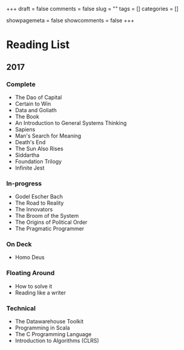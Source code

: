 +++
draft = false
comments = false
slug = ""
tags = []
categories = []

showpagemeta = false
showcomments = false
+++


# Reading List

## 2017

### Complete
* The Dao of Capital
* Certain to Win
* Data and Goliath
* The Book
* An Introduction to General Systems Thinking
* Sapiens
* Man's Search for Meaning
* Death's End
* The Sun Also Rises
* Siddartha
* Foundation Trilogy
* Infinite Jest

### In-progress
* Godel Escher Bach
* The Road to Reality
* The Innovators
* The Broom of the System
* The Origins of Political Order
* The Pragmatic Programmer

### On Deck
* Homo Deus

### Floating Around
* How to solve it
* Reading like a writer

### Technical
* The Datawarehouse Toolkit
* Programming in Scala
* The C Programming Language
* Introduction to Algorithms (CLRS)
